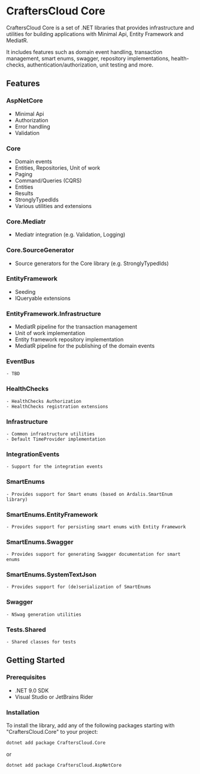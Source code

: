 # CraftersCloud Core

CraftersCloud Core is a set of .NET libraries that provides infrastructure and utilities for building applications with
Minimal Api, Entity Framework and MediatR.

It includes features such as domain event handling, transaction management, smart enums, swagger, repository
implementations, health-checks, authentication/authorization, unit testing and more.

## Features

### AspNetCore

  - Minimal Api
  - Authorization
  - Error handling
  - Validation

### Core

  - Domain events
  - Entities, Repositories, Unit of work
  - Paging
  - Command/Queries (CQRS)
  - Entities
  - Results
  - StronglyTypedIds
  - Various utilities and extensions

### Core.Mediatr

 - Mediatr integration (e.g. Validation, Logging)

### Core.SourceGenerator

- Source generators for the Core library (e.g. StronglyTypedIds)

### EntityFramework

  - Seeding
  - IQueryable extensions

### EntityFramework.Infrastructure

  - MediatR pipeline for the transaction management
  - Unit of work implementation
  - Entity framework repository implementation
  - MediatR pipeline for the publishing of the domain events

### EventBus
    - TBD

### HealthChecks

    - HealthChecks Authorization
    - HealthChecks registration extensions

### Infrastructure
    - Common infrastructure utilities
    - Default TimeProvider implementation

### IntegrationEvents
    - Support for the integration events

### SmartEnums
    - Provides support for Smart enums (based on Ardalis.SmartEnum library)

### SmartEnums.EntityFramework
    - Provides support for persisting smart enums with Entity Framework

### SmartEnums.Swagger
    - Provides support for generating Swagger documentation for smart enums

### SmartEnums.SystemTextJson
    - Provides support for (de)serialization of SmartEnums

### Swagger
    - NSwag generation utilities

### Tests.Shared
    - Shared classes for tests

## Getting Started

### Prerequisites

- .NET 9.0 SDK
- Visual Studio or JetBrains Rider

### Installation

To install the library, add any of the following packages starting with "CraftersCloud.Core" to your project:

```sh
dotnet add package CraftersCloud.Core
```

or

```sh
dotnet add package CraftersCloud.AspNetCore
```
